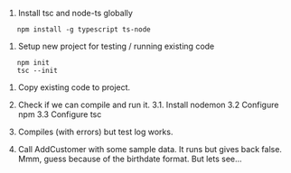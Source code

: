 1. Install tsc and node-ts globally

```
   npm install -g typescript ts-node
```

1. Setup new project for testing / running existing code

```
   npm init
   tsc --init
```

1. Copy existing code to project.

1. Check if we can compile and run it.
   3.1. Install nodemon
   3.2 Configure npm
   3.3 Configure tsc

1. Compiles (with errors) but test log works.

1. Call AddCustomer with some sample data.
   It runs but gives back false. Mmm, guess because of the birthdate format. But lets see...
